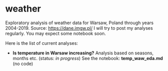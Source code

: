 # weather
Exploratory analysis of weather data for Warsaw, Poland through years 2004-2019.
Source: https://dane.imgw.pl/
I will try to post my analyses regularly. You may expect some notebook soon.

Here is the list of current analyses:

* __Is temperature in Warsaw increasing?__ Analysis based on seasons, months etc. (status: _in progress_) See the notebook: __temp_waw_eda.md__ (no code)
